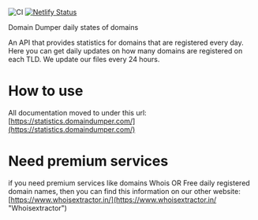 ![CI](https://github.com/rundocs/jekyll-rtd-theme/workflows/CI/badge.svg?branch=develop) [![Netlify Status](https://api.netlify.com/api/v1/badges/eadf929b-e093-4a1a-b449-9eb62242aff9/deploy-status)](https://app.netlify.com/sites/domaindumper/deploys)

Domain Dumper daily states of domains

An API that provides statistics for domains that are registered every day. Here you can get daily updates on how many domains are registered on each TLD. We update our files every 24 hours.

# How to use
All documentation moved to under this url: [https://statistics.domaindumper.com/](https://statistics.domaindumper.com/)

# Need premium services

if you need premium services like domains Whois OR Free daily registered domain names, then you can find this information on our other website: [https://www.whoisextractor.in/](https://www.whoisextractor.in/ "Whoisextractor")